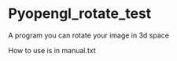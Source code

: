 # Pyopengl_rotate_test
A program you can rotate your image in 3d space

How to use is in manual.txt
